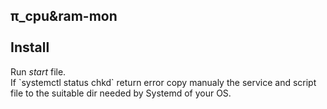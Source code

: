   <h2> &pi;_cpu&amp;ram-mon </br></br>
  Install</h2>
<p> Run <i>start</i> file. </br> If `systemctl status chkd` return error copy manualy the service and script file to the suitable dir needed by Systemd of your OS.</p>
